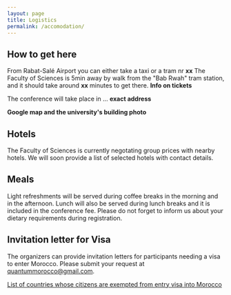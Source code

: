 ```yaml
---
layout: page
title: Logistics
permalink: /accomodation/
---
```


## How to get here
From Rabat-Salé Airport you can either take a taxi or a tram nr **xx** The Faculty of Sciences is 5min away by walk from the "Bab Rwah" tram station, and it should take around **xx** minutes to get there. **Info on tickets**

The conference will take place in ... **exact address**

**Google map and the university's building photo**

## Hotels
The Faculty of Sciences is currently negotating group prices with nearby hotels. We will soon provide a list of selected hotels with contact details.

## Meals
Light refreshments will be served during coffee breaks in the morning and in the afternoon. Lunch will also be served during lunch breaks and it is included in the conference fee. Please do not forget to inform us about your dietary requirements during registration.

## Invitation letter for Visa
The organizers can provide invitation letters for participants needing a visa to enter Morocco. Please submit your request at quantummorocco@gmail.com.

[List of countries whose citizens are exempted from entry visa into Morocco](https://www.consulat.ma/en/list-countries-agreements-signed-morocco-abolition-visas-official-passports) 
